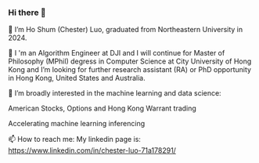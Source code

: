 ### Hi there 👋


🔭 I’m Ho Shum (Chester) Luo, graduated from Northeastern University in 2024.

🌱 I 'm an Algorithm Engineer at DJI and I will continue for Master of Philosophy (MPhil) degress in Computer Science at City University of Hong Kong and I’m looking for further research assistant (RA) or PhD opportunity in Hong Kong, United States and Australia.

🤔  I’m broadly interested in the machine learning and data science:

American Stocks, Options and Hong Kong Warrant trading

Accelerating machine learning inferencing


📫 How to reach me: My linkedin page is: https://www.linkedin.com/in/chester-luo-71a178291/

